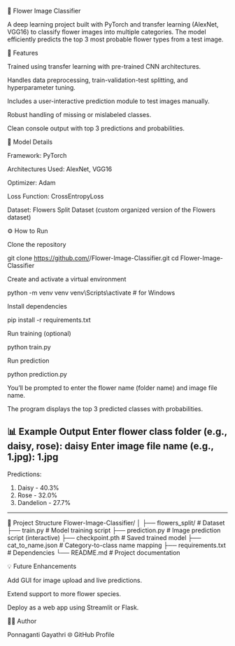 🌸 Flower Image Classifier

A deep learning project built with PyTorch and transfer learning (AlexNet, VGG16) to classify flower images into multiple categories. The model efficiently predicts the top 3 most probable flower types from a test image.

🚀 Features

Trained using transfer learning with pre-trained CNN architectures.

Handles data preprocessing, train-validation-test splitting, and hyperparameter tuning.

Includes a user-interactive prediction module to test images manually.

Robust handling of missing or mislabeled classes.

Clean console output with top 3 predictions and probabilities.

🧠 Model Details

Framework: PyTorch

Architectures Used: AlexNet, VGG16

Optimizer: Adam

Loss Function: CrossEntropyLoss

Dataset: Flowers Split Dataset (custom organized version of the Flowers dataset)

⚙️ How to Run

Clone the repository

git clone https://github.com/<your-username>/Flower-Image-Classifier.git
cd Flower-Image-Classifier


Create and activate a virtual environment

python -m venv venv
venv\Scripts\activate  # for Windows


Install dependencies

pip install -r requirements.txt


Run training (optional)

python train.py


Run prediction

python prediction.py


You’ll be prompted to enter the flower name (folder name) and image file name.

The program displays the top 3 predicted classes with probabilities.

📊 Example Output
Enter flower class folder (e.g., daisy, rose): daisy
Enter image file name (e.g., 1.jpg): 1.jpg
---------------------------------------------------
Predictions:
1. Daisy - 40.3%
2. Rose - 32.0%
3. Dandelion - 27.7%
---------------------------------------------------

📂 Project Structure
Flower-Image-Classifier/
│
├── flowers_split/              # Dataset
├── train.py                    # Model training script
├── prediction.py               # Image prediction script (interactive)
├── checkpoint.pth              # Saved trained model
├── cat_to_name.json            # Category-to-class name mapping
├── requirements.txt            # Dependencies
└── README.md                   # Project documentation

💡 Future Enhancements

Add GUI for image upload and live predictions.

Extend support to more flower species.

Deploy as a web app using Streamlit or Flask.

👩‍💻 Author

Ponnaganti Gayathri
🌐 GitHub Profile
